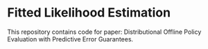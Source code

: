 # Fitted Likelihood Estimation
This repository contains code for paper: Distributional Offline Policy Evaluation with Predictive Error Guarantees. 
